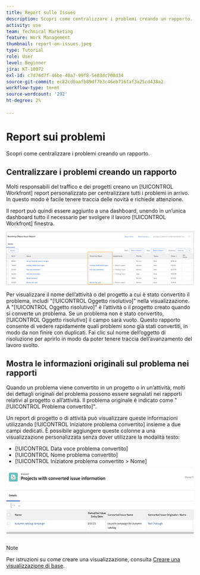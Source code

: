 ```yaml
---
title: Report sulle Issues
description: Scopri come centralizzare i problemi creando un rapporto.
activity: use
team: Technical Marketing
feature: Work Management
thumbnail: report-on-issues.jpeg
type: Tutorial
role: User
level: Beginner
jira: KT-10072
exl-id: c7d76d7f-46be-40a7-99f8-5e83dc708d34
source-git-commit: ec82cd0aafb89df7b3c46eb716faf3a25cd438a2
workflow-type: tm+mt
source-wordcount: '292'
ht-degree: 2%

---
```


# Report sui problemi

Scopri come centralizzare i problemi creando un rapporto.

## Centralizzare i problemi creando un rapporto

Molti responsabili del traffico e dei progetti creano un [!UICONTROL Workfront] report personalizzato per centralizzare tutti i problemi in arrivo. In questo modo è facile tenere traccia delle novità e richiede attenzione.

Il report può quindi essere aggiunto a una dashboard, unendo in un’unica dashboard tutto il necessario per svolgere il lavoro [!UICONTROL Workfront] finestra.

![Un&#39;immagine del [!UICONTROL Oggetto risolutivo] colonna di un report di problemi.](assets/18-resolving-object-report.png)

Per visualizzare il nome dell’attività o del progetto a cui è stato convertito il problema, includi &quot;[!UICONTROL Oggetto risolutivo]&quot; nella visualizzazione. A &quot;[!UICONTROL Oggetto risolutivo]&quot; è l’attività o il progetto creato quando si converte un problema. Se un problema non è stato convertito, [!UICONTROL Oggetto risolutivo] il campo sarà vuoto. Questo rapporto consente di vedere rapidamente quali problemi sono già stati convertiti, in modo da non finire con duplicati. Fai clic sul nome dell’oggetto di risoluzione per aprirlo in modo da poter tenere traccia dell’avanzamento del lavoro svolto.

## Mostra le informazioni originali sul problema nei rapporti

Quando un problema viene convertito in un progetto o in un’attività, molti dei dettagli originali del problema possono essere segnalati nei rapporti relativi al progetto o all’attività. Il problema originale è indicato come &quot;[!UICONTROL Problema convertito]&quot;.

Un report di progetto o di attività può visualizzare queste informazioni utilizzando [!UICONTROL Iniziatore problema convertito] insieme a due campi dedicati. È possibile aggiungere queste colonne a una visualizzazione personalizzata senza dover utilizzare la modalità testo:

* [!UICONTROL Data voce problema convertito]
* [!UICONTROL Nome problema convertito]
* [!UICONTROL Iniziatore problema convertito > Nome]

![Immagine delle informazioni di segnalazione del problema.](assets/19-text-mode-reporting-for-issues.png)

>[!NOTE]
>
>Per istruzioni su come creare una visualizzazione, consulta [Creare una visualizzazione di base](https://experienceleague.adobe.com/docs/workfront-learn/tutorials-workfront/reporting/basic-reporting/create-a-basic-view.html?lang=en).

